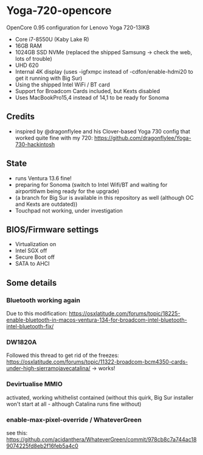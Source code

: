 # Yoga-720-opencore
OpenCore 0.95 configuration for Lenovo Yoga 720-13IKB
- Core i7-8550U (Kaby Lake R)
- 16GB RAM
- 1024GB SSD NVMe (replaced the shipped Samsung -> check the web, lots of trouble)
- UHD 620
- Internal 4K display (uses -igfxmpc instead of -cdfon/enable-hdmi20 to get it running with Big Sur)
- Using the shipped Intel WiFi / BT card
- Support for Broadcom Cards included, but Kexts disabled
- Uses MacBookPro15,4 instead of 14,1 to be ready for Sonoma

## Credits
- inspired by @dragonflylee and his Clover-based Yoga 730 config that worked quite fine with my 720:  https://github.com/dragonflylee/Yoga-730-hackintosh 

## State 
- runs Ventura 13.6 fine! 
- preparing for Sonoma (switch to Intel Wifi/BT and waiting for airportitlwm being ready for the upgrade)
- (a branch for Big Sur is available in this repository as well (although OC and Kexts are outdated))
- Touchpad not working, under investigation

## BIOS/Firmware settings
- Virtualization on
- Intel SGX off
- Secure Boot off
- SATA to AHCI

## Some details

### Bluetooth working again 
Due to this modification: https://osxlatitude.com/forums/topic/18225-enable-bluetooth-in-macos-ventura-134-for-broadcom-intel-bluetooth-intel-bluetooth-fix/

### DW1820A 
Followed this thread to get rid of the freezes: https://osxlatitude.com/forums/topic/11322-broadcom-bcm4350-cards-under-high-sierramojavecatalina/
-> works! 

### Devirtualise MMIO
activated, working whithelist contained 
(without this quirk, Big Sur installer won't start at all - although Catalina runs fine without)

### enable-max-pixel-override / WhateverGreen
see this:
https://github.com/acidanthera/WhateverGreen/commit/978cb8c7a744ac189074225fd8eb2f16feb5a4c0


